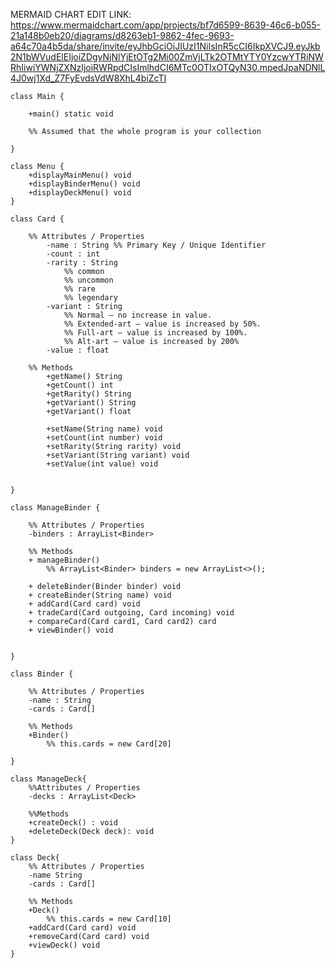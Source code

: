 MERMAID CHART EDIT LINK: 
https://www.mermaidchart.com/app/projects/bf7d6599-8639-46c6-b055-21a148b0eb20/diagrams/d8263eb1-9862-4fec-9693-a64c70a4b5da/share/invite/eyJhbGciOiJIUzI1NiIsInR5cCI6IkpXVCJ9.eyJkb2N1bWVudElEIjoiZDgyNjNlYjEtOTg2Mi00ZmVjLTk2OTMtYTY0YzcwYTRiNWRhIiwiYWNjZXNzIjoiRWRpdCIsImlhdCI6MTc0OTIxOTQyN30.mpedJpaNDNlL4J0wj1Xd_Z7FyEvdsVdW8XhL4biZcTI

    class Main {

        +main() static void

        %% Assumed that the whole program is your collection

    }
    
    class Menu {
        +displayMainMenu() void
        +displayBinderMenu() void
        +displayDeckMenu() void
    }

    class Card {

        %% Attributes / Properties
            -name : String %% Primary Key / Unique Identifier
            -count : int
            -rarity : String
                %% common
                %% uncommon
                %% rare
                %% legendary
            -variant : String
                %% Normal – no increase in value.
                %% Extended-art – value is increased by 50%.
                %% Full-art – value is increased by 100%.
                %% Alt-art – value is increased by 200%
            -value : float
        
        %% Methods
            +getName() String
            +getCount() int
            +getRarity() String
            +getVariant() String
            +getVariant() float

            +setName(String name) void
            +setCount(int number) void 
            +setRarity(String rarity) void
            +setVariant(String variant) void
            +setValue(int value) void


    }

    class ManageBinder {
        
        %% Attributes / Properties
        -binders : ArrayList<Binder>

        %% Methods
        + manageBinder()
            %% ArrayList<Binder> binders = new ArrayList<>(); 

        + deleteBinder(Binder binder) void
        + createBinder(String name) void
        + addCard(Card card) void
        + tradeCard(Card outgoing, Card incoming) void
        + compareCard(Card card1, Card card2) card
        + viewBinder() void

       
    }

    class Binder {

        %% Attributes / Properties
        -name : String
        -cards : Card[]

        %% Methods
        +Binder()
            %% this.cards = new Card[20]

    }

    class ManageDeck{
        %%Attributes / Properties
        -decks : ArrayList<Deck>

        %%Methods
        +createDeck() : void
        +deleteDeck(Deck deck): void
    }

    class Deck{
        %% Attributes / Properties
        -name String
        -cards : Card[]
        
        %% Methods
        +Deck()
            %% this.cards = new Card[10]
        +addCard(Card card) void
        +removeCard(Card card) void
        +viewDeck() void
    }
